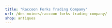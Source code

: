 ```yaml
---
title: "Raccoon Forks Trading Company"
url: /des-moines/raccoon-forks-trading-company/
shop: antiques
---
```

